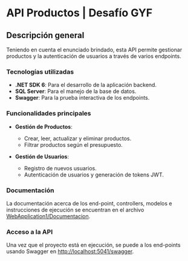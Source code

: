 # API Productos | Desafío GYF

## Descripción general

Teniendo en cuenta el enunciado brindado, esta API permite gestionar productos y la autenticación de usuarios a través de varios endpoints.

### Tecnologías utilizadas

- **.NET SDK 6**: Para el desarrollo de la aplicación backend.
- **SQL Server**: Para el manejo de la base de datos.
- **Swagger**: Para la prueba interactiva de los endpoints.

### Funcionalidades principales

- **Gestión de Productos**:
  - Crear, leer, actualizar y eliminar productos.
  - Filtrar productos según el presupuesto.

- **Gestión de Usuarios**:
  - Registro de nuevos usuarios.
  - Autenticación de usuarios y generación de tokens JWT.

### Documentación 

La documentación acerca de los end-point, controllers, modelos e instrucciones de ejecución se encuentran en el archivo [WebApplication1/Documentacion](https://github.com/ssofiaavila/GYF-challenge/tree/main/WebApplication1/Documentacion). 

### Acceso a la API

Una vez que el proyecto está en ejecución, se puede a los end-points usando Swagger en [http://localhost:5041/swagger](http://localhost:5041/swagger).
